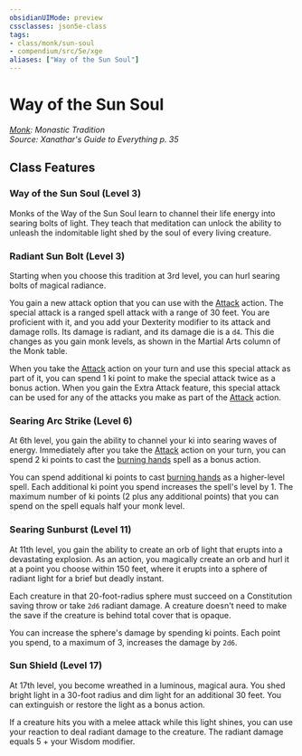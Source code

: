 ```yaml
---
obsidianUIMode: preview
cssclasses: json5e-class
tags:
- class/monk/sun-soul
- compendium/src/5e/xge
aliases: ["Way of the Sun Soul"]
---
```

# Way of the Sun Soul
*[Monk](monk.md): Monastic Tradition*  
*Source: Xanathar's Guide to Everything p. 35*  


## Class Features

### Way of the Sun Soul (Level 3)

Monks of the Way of the Sun Soul learn to channel their life energy into searing bolts of light. They teach that meditation can unlock the ability to unleash the indomitable light shed by the soul of every living creature.

### Radiant Sun Bolt (Level 3)

Starting when you choose this tradition at 3rd level, you can hurl searing bolts of magical radiance.

You gain a new attack option that you can use with the [Attack](_actions.md#Attack) action. The special attack is a ranged spell attack with a range of 30 feet. You are proficient with it, and you add your Dexterity modifier to its attack and damage rolls. Its damage is radiant, and its damage die is a `d4`. This die changes as you gain monk levels, as shown in the Martial Arts column of the Monk table.

When you take the [Attack](_actions.md#Attack) action on your turn and use this special attack as part of it, you can spend 1 ki point to make the special attack twice as a bonus action. When you gain the Extra Attack feature, this special attack can be used for any of the attacks you make as part of the [Attack](_actions.md#Attack) action.

### Searing Arc Strike (Level 6)

At 6th level, you gain the ability to channel your ki into searing waves of energy. Immediately after you take the [Attack](_actions.md#Attack) action on your turn, you can spend 2 ki points to cast the [burning hands](burning-hands.md) spell as a bonus action.

You can spend additional ki points to cast [burning hands](burning-hands.md) as a higher-level spell. Each additional ki point you spend increases the spell's level by 1. The maximum number of ki points (2 plus any additional points) that you can spend on the spell equals half your monk level.

### Searing Sunburst (Level 11)

At 11th level, you gain the ability to create an orb of light that erupts into a devastating explosion. As an action, you magically create an orb and hurl it at a point you choose within 150 feet, where it erupts into a sphere of radiant light for a brief but deadly instant.

Each creature in that 20-foot-radius sphere must succeed on a Constitution saving throw or take `2d6` radiant damage. A creature doesn't need to make the save if the creature is behind total cover that is opaque.

You can increase the sphere's damage by spending ki points. Each point you spend, to a maximum of 3, increases the damage by `2d6`.

### Sun Shield (Level 17)

At 17th level, you become wreathed in a luminous, magical aura. You shed bright light in a 30-foot radius and dim light for an additional 30 feet. You can extinguish or restore the light as a bonus action.

If a creature hits you with a melee attack while this light shines, you can use your reaction to deal radiant damage to the creature. The radiant damage equals 5 + your Wisdom modifier.